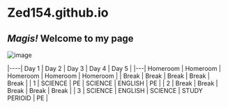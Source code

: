 # Zed154.github.io
## *Magis!* Welcome to my page

![image](https://user-images.githubusercontent.com/118245709/202087349-10ec164e-3054-4807-96c5-7b78e138a2fb.png)

|----| Day 1 | Day 2 | Day 3 | Day 4 | Day 5 | 
|---| Homeroom | Homeroom | Homeroom | Homeroom | Homeroom |
| Break | Break | Break | Break | Break |
| 1 | SCIENCE | PE | SCIENCE | ENGLISH | PE | 
| 2 | Break | Break | Break | Break | Break |
| 3 | SCIENCE | ENGLISH | SCIENCE | STUDY PERIOID | PE |


